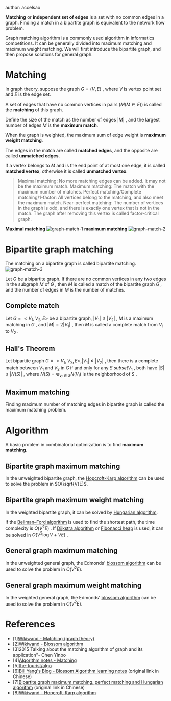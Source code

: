author: accelsao

**Matching** or **independent set of edges** is a set with no common edges in a graph. Finding a match in a bipartite graph is equivalent to the network flow problem.

Graph matching algorithm is a commonly used algorithm in informatics competitions. It can be generally divided into maximum matching and maximum weight matching. We will first introduce the bipartite graph, and then propose solutions for general graph.

# Matching

In graph theory, suppose the graph $G=(V,E)$ , where $V$ is vertex point set and $E$ is the edge set.

A set of edges that have no common vertices in pairs $(M(M\in E))$ is called the **matching** of this graph.

Define the size of the match as the number of edges $|M|$ , and the largest number of edges $M$ is the **maximum match**.

When the graph is weighted, the maximum sum of edge weight is **maximum weight matching**.

The edges in the match are called **matched edges**, and the opposite are called **unmatched edges**.

If a vertex belongs to $M$ and is the end point of at most one edge, it is called **matched vertex**, otherwise it is called **unmatched vertex**.

> Maximal matching: No more matching edges can be added. It may not be the maximum match.
> Maximum matching: The match with the maximum number of matches.
> Perfect matching/Complete matching/1-factor: All vertices belong to the matching, and also meet the maximum match.
> Near-perfect matching: The number of vertices in the graph is odd, and there is exactly one vertex that is not in the match. The graph after removing this vertex is called factor-critical graph.

 **Maximal matching** ![graph-match-1](./images/graph-match-1.png) **maximum matching** ![graph-match-2](./images/graph-match-2.png)

# Bipartite graph matching

The matching on a bipartite graph is called bipartite matching. ![graph-match-3](./images/graph-match-3.png)

Let $G$ be a bipartite graph. If there are no common vertices in any two edges in the subgraph $M$ of $G$ , then $M$ is called a match of the bipartite graph $G$ , and the number of edges in $M$ is the number of matches.

## Complete match

Let $G=<V_1, V_2, E>$ be a bipartite graph, $|V_1| \leq |V_2|$ , $M$ is a maximum matching in $G$ , and $|M|=2|V_1|$ , then $M$ is called a complete match from $V_1$ to $V_2$ .

## Hall's Theorem

Let bipartite graph $G=<V_1, V_2, E> , |V_1| \leq |V_2|$ , then there is a complete match between $V_1$ and $V_2$ in $G$ if and only for any $S \ subset V_1$ , both have $|S|\leq|N(S)|$ , where $N(S)=\Cup_{v_i \in S}{N(V_i)}$ is the neighborhood of $S$ .

## Maximum matching

Finding maximum number of matching edges in bipartite graph is called the maximum matching problem.

# Algorithm

A basic problem in combinatorial optimization is to find **maximum matching**.

## Bipartite graph maximum matching

In the unweighted bipartite graph, the [Hopcroft-Karp algorithm](https://en.wikipedia.org/wiki/Hopcroft%E2%80%93Karp_algorithm) can be used to solve the problem in $O(\sqrt{V}E)$.

## Bipartite graph maximum weight matching

In the weighted bipartite graph, it can be solved by [Hungarian algorithm](https://en.wikipedia.org/wiki/Hungarian_algorithm#:~:text=Hungarian%20algorithm%20%2D%20Wikipedia-,Hungarian%20algorithm,anticipated%20later%20primal%2Ddual%20methods.).

If the [Bellman–Ford algorithm](https://en.wikipedia.org/wiki/Bellman%E2%80%93Ford_algorithm) is used to find the shortest path, the time complexity is $O(V^2E)$ . If [Dijkstra algorithm](https://en.wikipedia.org/wiki/Dijkstra%27s_algorithm) or [Fibonacci heap](https://en.wikipedia.org/wiki/Fibonacci_heap#:~:text=In%20computer%20science%2C%20a%20Fibonacci,binary%20heap%20and%20binomial%20heap.) is used, it can be solved in $O(V^{2}\log {V}+VE)$ .


## General graph maximum matching

In the unweighted general graph, the Edmonds' [blossom algorithm](https://en.wikipedia.org/wiki/Blossom_algorithm) can be used to solve the problem in $O(V^2E)$.

## General graph maximum weight matching

In the weighted general graph, the Edmonds' [blossom algorithm](https://en.wikipedia.org/wiki/Blossom_algorithm) can be used to solve the problem in $O(V^2E)$.

# References

-   [1][Wikiwand - Matching (graph theory)]( <https://www.wikiwand.com/en/Matching_(graph_theory)> )
-   [2][Wikiwand - Blossom algorithm]( <https://www.wikiwand.com/en/Blossom_algorithm> )
-   [3]2015 Talking about the matching algorithm of graph and its application"- Chen Yinbo
-   [4][Algorithm notes - Matching]( <http://www.csie.ntnu.edu.tw/~u91029/Matching.html> )
-   [5][the-tourist/algo]( <https://github.com/the-tourist/algo> )
-   [6][Bill Yang's Blog - Blossom Algorithm learning notes]( <https://blog.bill.moe/blossom-algorithm-notes/> ) (original link in Chinese)
-   [7][Bipartite graph maximum matching, perfect matching and Hungarian algorithm]( <https://www.renfei.org/blog/bipartite-matching.html> ) (original link in Chinese)
-   [8][Wikiwand - Hopcroft–Karp algorithm]( <https://www.wikiwand.com/en/Hopcroft%E2%80%93Karp_algorithm> )
